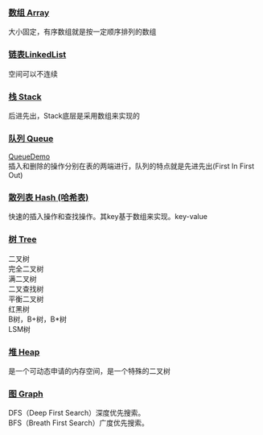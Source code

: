 ### [数组 Array](_数组_链表) 
大小固定，有序数组就是按一定顺序排列的数组  

### [链表LinkedList](https://blog.csdn.net/jdsjlzx/article/details/41654295)
空间可以不连续  

### [栈 Stack](_栈_队列)
后进先出，Stack底层是采用数组来实现的

### [队列 Queue ](https://blog.csdn.net/u011240877/article/details/52860924)  
[QueueDemo]()  
插入和删除的操作分别在表的两端进行，队列的特点就是先进先出(First In First Out)
 
### [散列表 Hash (哈希表)](_哈希表)
快速的插入操作和查找操作。其key基于数组来实现。key-value 

### [树 Tree](_树)
二叉树  
完全⼆叉树  
满二叉树  
二叉查找树  
平衡二叉树  
红黑树  
B树，B+树，B*树  
LSM树

### [堆 Heap](_堆_优先队列) 
是一个可动态申请的内存空间，是一个特殊的二叉树

### [图 Graph](_图) 
DFS（Deep First Search）深度优先搜索。  
BFS（Breath First Search）广度优先搜索。
